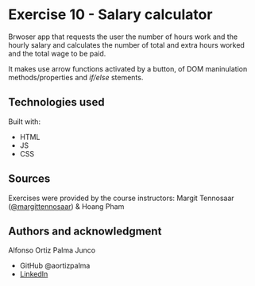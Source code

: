 # Exercise 10 - Salary calculator

Brwoser app that requests the user the number of hours work and the hourly salary and calculates the number of total and extra hours worked and the total wage to be paid.

It makes use arrow functions activated by a button, of DOM maninulation methods/properties and *if/else* stements.

## Technologies used

Built with: 

- HTML
- JS
- CSS

## Sources 
Exercises were provided by the course instructors: Margit Tennosaar ([@margittennosaar](https://github.com/margittennosaar)) & Hoang Pham

## Authors and acknowledgment

Alfonso Ortiz Palma Junco
- GitHub @aortizpalma
- [LinkedIn](https://www.linkedin.com/in/ortizpalma/)